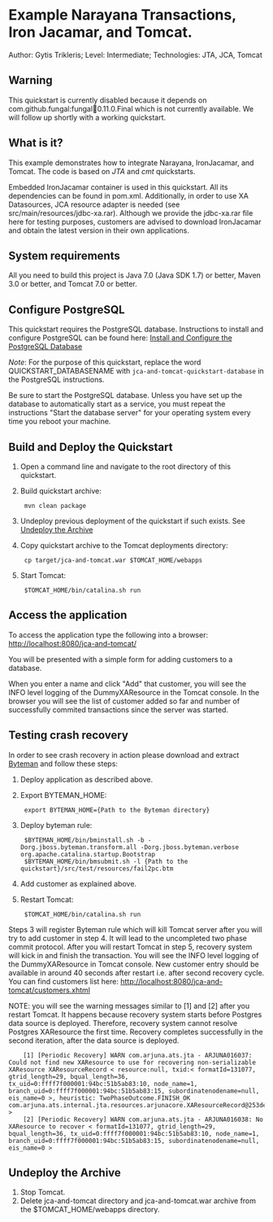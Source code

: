 Example Narayana Transactions, Iron Jacamar, and Tomcat.
==================================================================================================
Author: Gytis Trikleris;
Level: Intermediate;
Technologies: JTA, JCA, Tomcat

Warning
-------

This quickstart is currently disabled because it depends on com.github.fungal:fungal:jar:0.11.0.Final which is not currently available. We will follow up shortly with a working quickstart.

What is it?
-----------

This example demonstrates how to integrate Narayana, IronJacamar, and Tomcat.
The code is based on _JTA_ and _cmt_ quickstarts.

Embedded IronJacamar container is used in this quickstart. All its dependencies can be found in pom.xml.
Additionally, in order to use XA Datasources, JCA resource adapter is needed (see src/main/resources/jdbc-xa.rar). Although we provide the jdbc-xa.rar file here for testing purposes, customers are advised to download IronJacamar and obtain the latest version in their own applications.

System requirements
-------------------

All you need to build this project is Java 7.0 (Java SDK 1.7) or better, Maven 3.0 or better, and Tomcat 7.0 or better.


Configure PostgreSQL
--------------------

This quickstart requires the PostgreSQL database. Instructions to install and configure PostgreSQL can be found here: [Install and Configure the PostgreSQL Database](http://www.jboss.org/jdf/quickstarts/jboss-as-quickstart/#postgresql)

_Note_: For the purpose of this quickstart, replace the word QUICKSTART_DATABASENAME with `jca-and-tomcat-quickstart-database` in the PostgreSQL instructions.

Be sure to start the PostgreSQL database. Unless you have set up the database to automatically start as a service, you must repeat the instructions "Start the database server" for your operating system every time you reboot your machine.


Build and Deploy the Quickstart
-------------------------------

1. Open a command line and navigate to the root directory of this quickstart.
2. Build quickstart archive:

        mvn clean package
        
3. Undeploy previous deployment of the quickstart if such exists. See [Undeploy the Archive](#undeploy-the-archive)

4. Copy quickstart archive to the Tomcat deployments directory:
 
        cp target/jca-and-tomcat.war $TOMCAT_HOME/webapps

5. Start Tomcat:

        $TOMCAT_HOME/bin/catalina.sh run


Access the application 
----------------------

To access the application type the following into a browser: <http://localhost:8080/jca-and-tomcat/>

You will be presented with a simple form for adding customers to a database.

When you enter a name and click "Add" that customer, you will see the INFO level logging of the DummyXAResource in the Tomcat console. In the browser you will see the list of customer added so far and number of successfully commited transactions since the server was started.


Testing crash recovery
----------------------

In order to see crash recovery in action please download and extract [Byteman](http://www.jboss.org/byteman/downloads) and follow these steps:

1. Deploy application as described above.
2. Export BYTEMAN_HOME:

        export BYTEMAN_HOME={Path to the Byteman directory}
        
3. Deploy byteman rule:

        $BYTEMAN_HOME/bin/bminstall.sh -b -Dorg.jboss.byteman.transform.all -Dorg.jboss.byteman.verbose org.apache.catalina.startup.Bootstrap
        $BYTEMAN_HOME/bin/bmsubmit.sh -l {Path to the quickstart}/src/test/resources/fail2pc.btm

4. Add customer as explained above.
5. Restart Tomcat:

        $TOMCAT_HOME/bin/catalina.sh run
        
Steps 3 will register Byteman rule which will kill Tomcat server after you will try to add customer in step 4. It will lead to the uncompleted two phase commit protocol.
After you will restart Tomcat in step 5, recovery system will kick in and finish the transaction. You will see the INFO level logging of the DummyXAResource in Tomcat console. New customer entry should be available in around 40 seconds after restart i.e. after second recovery cycle. You can find customers list here: <http://localhost:8080/jca-and-tomcat/customers.xhtml>
  
NOTE: you will see the warning messages similar to [1] and [2] after you restart Tomcat. It happens because recovery system starts before Postgres data source is deployed. Therefore, recovery system cannot resolve Postgres XAResource the first time. Recovery completes successfully in the second iteration, after the data source is deployed.

        [1] [Periodic Recovery] WARN com.arjuna.ats.jta - ARJUNA016037: Could not find new XAResource to use for recovering non-serializable XAResource XAResourceRecord < resource:null, txid:< formatId=131077, gtrid_length=29, bqual_length=36, tx_uid=0:ffff7f000001:94bc:51b5ab83:10, node_name=1, branch_uid=0:ffff7f000001:94bc:51b5ab83:15, subordinatenodename=null, eis_name=0 >, heuristic: TwoPhaseOutcome.FINISH_OK com.arjuna.ats.internal.jta.resources.arjunacore.XAResourceRecord@253de8d >
        [2] [Periodic Recovery] WARN com.arjuna.ats.jta - ARJUNA016038: No XAResource to recover < formatId=131077, gtrid_length=29, bqual_length=36, tx_uid=0:ffff7f000001:94bc:51b5ab83:10, node_name=1, branch_uid=0:ffff7f000001:94bc:51b5ab83:15, subordinatenodename=null, eis_name=0 >

Undeploy the Archive
--------------------

1. Stop Tomcat.
2. Delete jca-and-tomcat directory and jca-and-tomcat.war archive from the $TOMCAT_HOME/webapps directory.
